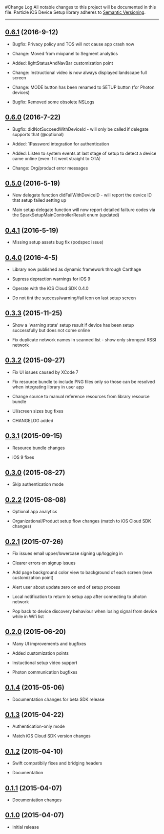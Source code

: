 #Change Log
All notable changes to this project will be documented in this file.
Particle iOS Device Setup library adheres to [Semantic Versioning](http://semver.org/).

---

## [0.6.1](https://github.com/spark/spark-setup-ios/releases/tag/0.6.1) (2016-9-12)

* Bugfix: Privacy policy and TOS will not cause app crash now 

* Change: Moved from mixpanel to Segment analytics

* Added: lightStatusAndNavBar customization point

* Change: Instructional video is now always displayed landscape full screen

* Change: MODE button has been renamed to SETUP button (for Photon devices)

* Bugfix: Removed some obsolete NSLogs 

## [0.6.0](https://github.com/spark/spark-setup-ios/releases/tag/0.6.0) (2016-7-22)

* Bugfix: didNotSucceedWithDeviceId - will only be called if delegate supports that (@optional)

* Added: 1Password integration for authentication

* Added: Listen to system events at last stage of setup to detect a device came online (even if it went straight to OTA)

* Change: Org/product error messages 

## [0.5.0](https://github.com/spark/spark-setup-ios/releases/tag/0.5.0) (2016-5-19)

* New delegate function didFailWithDeviceID - will report the device ID that setup failed setting up

* Main setup delegate function will now report detailed failture codes via the SparkSetupMainControllerResult enum (updated) 

## [0.4.1](https://github.com/spark/spark-setup-ios/releases/tag/0.4.1) (2016-5-19)

* Missing setup assets bug fix (podspec issue)

## [0.4.0](https://github.com/spark/spark-setup-ios/releases/tag/0.4.0) (2016-4-5)

* Library now published as dynamic framework through Carthage

* Supress depraction warnings for iOS 9

* Operate with the iOS Cloud SDK 0.4.0

* Do not tint the success/warning/fail icon on last setup screen

## [0.3.3](https://github.com/spark/spark-setup-ios/releases/tag/0.3.3) (2015-11-25)

* Show a 'warning state' setup result if device has been setup successfully but does not come online

* Fix duplicate network names in scanned list - show only strongest RSSI network

## [0.3.2](https://github.com/spark/spark-setup-ios/releases/tag/0.3.2) (2015-09-27)

* Fix UI issues caused by XCode 7

* Fix resource bundle to include PNG files only so those can be resolved when integrating library in user app

* Change source to manual reference resources from library resource bundle

* UI/screen sizes bug fixes

* CHANGELOG added

## [0.3.1](https://github.com/spark/spark-setup-ios/releases/tag/0.3.1) (2015-09-15)

* Resource bundle changes

* iOS 9 fixes

## [0.3.0](https://github.com/spark/spark-setup-ios/releases/tag/0.3.0) (2015-08-27)

* Skip authentication mode

## [0.2.2](https://github.com/spark/spark-setup-ios/releases/tag/0.2.2) (2015-08-08)

* Optional app analytics

* Organizational/Product setup flow changes (match to iOS Cloud SDK changes)

## [0.2.1](https://github.com/spark/spark-setup-ios/releases/tag/0.2.1) (2015-07-26)

* Fix issues email upper/lowercase signing up/logging in

* Clearer errors on signup issues

* Add page background color view to background of each screen (new customization point)

* Alert user about update zero on end of setup process

* Local notification to return to setup app after connecting to photon network

* Pop back to device discovery behaviour when losing signal from device while in Wifi list

## [0.2.0](https://github.com/spark/spark-setup-ios/releases/tag/0.2.0) (2015-06-20)

* Many UI improvements and bugfixes

* Added customization points

* Instuctional setup video support

* Photon communication bugfixes

## [0.1.4](https://github.com/spark/spark-setup-ios/releases/tag/0.1.4) (2015-05-06)

* Documentation changes for beta SDK release

## [0.1.3](https://github.com/spark/spark-setup-ios/releases/tag/0.1.3) (2015-04-22)

* Authentication-only mode

* Match iOS Cloud SDK version changes

## [0.1.2](https://github.com/spark/spark-setup-ios/releases/tag/0.1.2) (2015-04-10)

* Swift compatibily fixes and bridging headers

* Documentation

## [0.1.1](https://github.com/spark/spark-setup-ios/releases/tag/0.1.1) (2015-04-07)

* Documentation changes

## [0.1.0](https://github.com/spark/spark-setup-ios/releases/tag/0.1.0) (2015-04-07)

* Initial release
